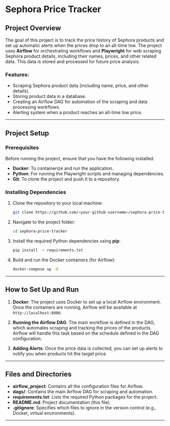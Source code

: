 # Sephora Price Tracker

## Project Overview

The goal of this project is to track the price history of Sephora products and set up automatic alerts when the prices drop to an all-time low. The project uses **Airflow** for orchestrating workflows and **Playwright** for web scraping Sephora product details, including their names, prices, and other related data. This data is stored and processed for future price analysis.

### Features:
- Scraping Sephora product data (including name, price, and other details).
- Storing product data in a database.
- Creating an Airflow DAG for automation of the scraping and data processing workflows.
- Alerting system when a product reaches an all-time low price.

---

## Project Setup

### Prerequisites

Before running the project, ensure that you have the following installed:

- **Docker**: To containerize and run the application.
- **Python**: For running the Playwright scripts and managing dependencies.
- **Git**: To clone the project and push it to a repository.

### Installing Dependencies

1. Clone the repository to your local machine:

    ```bash
    git clone https://github.com/<your-github-username>/sephora-price-tracker.git
    ```

2. Navigate to the project folder:

    ```bash
    cd sephora-price-tracker
    ```

3. Install the required Python dependencies using **pip**:

    ```bash
    pip install -r requirements.txt
    ```

4. Build and run the Docker containers (for Airflow):

    ```bash
    docker-compose up -d
    ```

---

## How to Set Up and Run

1. **Docker**: The project uses Docker to set up a local Airflow environment. Once the containers are running, Airflow will be available at `http://localhost:8080`. 

2. **Running the Airflow DAG**: The main workflow is defined in the DAG, which automates scraping and tracking the prices of the products. Airflow will handle this task based on the schedule defined in the DAG configuration.

3. **Adding Alerts**: Once the price data is collected, you can set up alerts to notify you when products hit the target price.

---

## Files and Directories

- **airflow_project**: Contains all the configuration files for Airflow.
- **dags/**: Contains the main Airflow DAG for scraping and automation.
- **requirements.txt**: Lists the required Python packages for the project.
- **README.md**: Project documentation (this file).
- **.gitignore**: Specifies which files to ignore in the version control (e.g., Docker, virtual environments).

---

